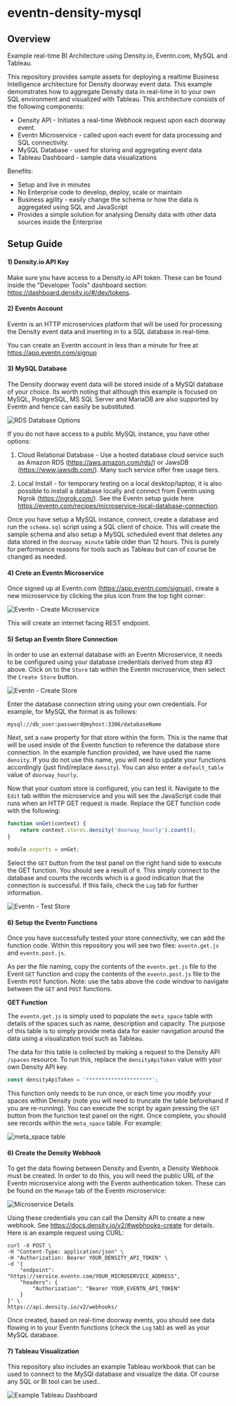 # eventn-density-mysql

## Overview

Example real-time BI Architecture using Density.io, Eventn.com, MySQL and Tableau.

This repository provides sample assets for deploying a realtime Business Intelligence architecture for Density doorway event data. This example demonstrates how
to aggregate Density data in real-time in to your own SQL environment and visualized with Tableau. This architecture consists of the following components:

* Density API - Initiates a real-time Webhook request upon each doorway event.
* Eventn Microservice - called upon each event for data processing and SQL connectivity.
* MySQL Database - used for storing and aggregating event data
* Tableau Dashboard - sample data visualizations

Benefits:

 * Setup and live in minutes
 * No Enterprise code to develop, deploy, scale or maintain
 * Business agility - easily change the schema or how the data is aggregated using SQL and JavaScript
 * Provides a simple solution for analysing Density data with other data sources inside the Enterprise


## Setup Guide

#### 1) Density.io API Key

Make sure you have access to a Density.io API token. These can be found inside the "Developer Tools" dashboard section: https://dashboard.density.io/#/dev/tokens. 


#### 2) Eventn Account

Eventn is an HTTP microservices platform that will be used for processing the Density event data and inserting in to a SQL database in real-time.

You can create an Eventn account in less than a minute for free at https://app.eventn.com/signup


#### 3) MySQL Database

The Density doorway event data will be stored inside of a MySQl database of your choice. Its worth noting that although this example is focused on MySQL, PostgreSQL, MS SQL Server and MariaDB are also supported by Eventn and hence can easily be substituted.

![RDS Database Options](/Docs/0_database_icons.png?raw=true "RDS Database Options")


If you do not have access to a public MySQL instance, you have other options:

1) Cloud Relational Database - Use a hosted database cloud service such as Amazon RDS (https://aws.amazon.com/rds/) or JawsDB (https://www.jawsdb.com/). Many such service offer free usage tiers.

2) Local Install - for temporary testing on a local desktop/laptop, it is also possible to install a database locally and connect from Eventn using Ngrok (https://ngrok.com/). See the Eventn setup guide here https://eventn.com/recipes/microservice-local-database-connection.


Once you have setup a MySQL instance, connect, create a database and run the `schema.sql` script using a SQL client of choice. This will create the sample schema and also setup a MySQL scheduled event that deletes any data stored in the `doorway_minute` table older than 12 hours. This is purely for performance reasons for tools such as Tableau but can of course be changed as needed. 


#### 4) Crete an Eventn Microservice

Once signed up at Eventn.com (https://app.eventn.com/signup), create a new microservice by clicking the plus icon from the top tight corner: 

![Eventn - Create Microservice](/Docs/1_eventn-create-service.png?raw=true "Eventn - Create Microservice")

This will create an internet facing REST endpoint. 


#### 5) Setup an Eventn Store Connection

In order to use an external database with an Eventn Microservice, it needs to be configured using your database credentials derived from step #3 above. Click on to the `Store` tab within the Eventn microservice, then select the `Create Store` button.


![Eventn - Create Store](/Docs/2_eventn-create-store.png?raw=true "Eventn - Create Store")


Enter the database connection string using your own credentials. For example, for MySQL the format is as follows:

`mysql://db_user:password@myhost:3306/databaseName`

Next, set a `name` property for that store within the form. This is the name that will be used inside of the Eventn function to reference the database store connection. In the example function provided, we have used the name `density`. If you do not use this name, you will need to update your functions accordingly (just find/replace `density`). You can also enter a `default_table` value of `doorway_hourly`.

Now that your custom store is configured, you can test it. Navigate to the `Edit` tab within the microservice and you will see the JavaScript code that runs when an HTTP GET request is made. Replace the GET function code with the following:

```javascript
function onGet(context) {
    return context.stores.density('doorway_hourly').count();
}

module.exports = onGet;

```

Select the `GET` button from the test panel on the right hand side to execute the GET function. You should see a result of `0`. This simply connect to the database and counts the records which is a good indication that the connection is successful. If this fails, check the `Log` tab for further information.


![Eventn - Test Store](/Docs/3_eventn-test-store.png?raw=true "Eventn - Test Store")



#### 6) Setup the Eventn Functions

Once you have successfully tested your store connectivity, we can add the function code. Within this repository you will see two files: `eventn.get.js` and `eventn.post.js`.

As per the file naming, copy the contents of the `eventn.get.js` file to the Event `GET` function and copy the contents of the `eventn.post.js` file to the Eventn `POST` function. Note: use the tabs above the code window to navigate between the `GET` and `POST` functions.

**GET Function**

The `eventn.get.js` is simply used to populate the `meta_space` table with details of the spaces such as name, description and capacity. The purpose of this table is to simply provide meta data for easier navigation around the data using a visualization tool such as Tableau. 

The data for this table is collected by making a request to the Density API `/spaces` resource. To run this, replace the `densityApiToken` value with your own Density API key.


```javascript
const densityApiToken = '*********************';
```

This function only needs to be run once, or each time you modify your spaces within Density (note you will need to truncate the table beforehand if you are re-running). You can execute the script by again pressing the `GET` button from the function test panel on the right. Once complete, you should see records within the `meta_space` table. For example:


![meta_space table](/Docs/4_meta-space-table.png "meta_space table")



#### 6) Create the Density Webhook

To get the data flowing between Density and Eventn, a Density Webhook must be created. In order to do this, you will need the public URL of the Eventn microservice along with the Eventn authentication token. These can be found on the `Manage` tab of the Eventn microservice: 

![Microservice Details](/Docs/5_eventn-microservice-details.png "Microservice Details")

Using these credentials you can call the Density API to create a new webhook. See https://docs.density.io/v2/#webhooks-create for details. Here is an example request using CURL:


```
curl -X POST \
-H "Content-Type: application/json" \
-H "Authorization: Bearer YOUR_DENSITY_API_TOKEN" \
-d '{
    "endpoint": "https://service.eventn.com/YOUR_MICROSERVICE_ADDRESS",
    "headers": {
        "Authorization": "Bearer YOUR_EVENTN_API_TOKEN"
    }
}' \
https://api.density.io/v2/webhooks/
```

Once created, based on real-time doorway events, you should see data flowing in to your Eventn functions (check the `Log` tab) as well as your MySQL database.


#### 7) Tableau Visualization
 
This repository also includes an example Tableau workbook that can be used to connect to the MySQl database and visualize the data. Of course any SQL or BI tool can be used..


![Example Tableau Dashboard](/Docs/6_density-tableau.png "Example Tableau Dashboard")
